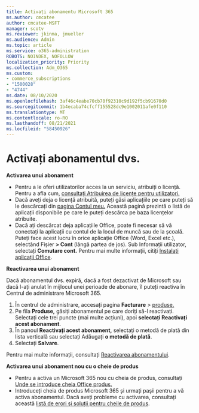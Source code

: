 ```yaml
---
title: Activați abonamentu Microsoft 365
ms.author: cmcatee
author: cmcatee-MSFT
manager: scotv
ms.reviewer: jkinma, jmueller
ms.audience: Admin
ms.topic: article
ms.service: o365-administration
ROBOTS: NOINDEX, NOFOLLOW
localization_priority: Priority
ms.collection: Adm_O365
ms.custom:
- commerce_subscriptions
- "1500028"
- "4744"
ms.date: 08/10/2020
ms.openlocfilehash: 3af46c4eabe70cb70f92310c9d192f5cb91670d0
ms.sourcegitcommit: 1b4ecaba74cfcff155528dc9e1002011afe0f110
ms.translationtype: MT
ms.contentlocale: ro-RO
ms.lasthandoff: 08/21/2021
ms.locfileid: "58450926"
---
```

# <a name="activate-your-subscription"></a>Activați abonamentul dvs.

**Activarea unui abonament**

- Pentru a le oferi utilizatorilor acces la un serviciu, atribuiți o licență. Pentru a afla cum, [consultați Atribuirea de licențe pentru utilizatori.](https://docs.microsoft.com/microsoft-365/admin/manage/assign-licenses-to-users)
- Dacă aveți deja o licență atribuită, puteți găsi aplicațiile pe care puteți să le descărcați din [pagina Contul meu.](https://portal.office.com/account/#installs) Această pagină prezintă o listă de aplicații disponibile pe care le puteți descărca pe baza licențelor atribuite.
- Dacă ați descărcat deja aplicațiile Office, poate fi necesar să vă conectați la aplicații cu contul de la locul de muncă sau de la școală. Puteți face acest lucru în orice aplicație Office (Word, Excel etc.), selectând Fișier **> Cont** (lângă partea de jos). Sub Informații utilizator, selectați **Comutare cont.** Pentru mai multe informații, citiți [Instalați aplicații Office](https://docs.microsoft.com/microsoft-365/admin/setup/install-applications).

**Reactivarea unui abonament**

Dacă abonamentul dvs. expiră, dacă a fost dezactivat de Microsoft sau dacă l-ați anulat în mijlocul unei perioade de abonare, îl puteți reactiva în Centrul de administrare Microsoft 365.

1. În centrul de administrare, accesați pagina **Facturare**  >  [produse.](https://go.microsoft.com/fwlink/p/?linkid=842054)
2. Pe fila **Produse,** găsiți abonamentul pe care doriți să-l reactivați. Selectați cele trei puncte (mai multe acțiuni), apoi **selectați Reactivați acest abonament**.
3. În panoul **Reactivați acest abonament,** selectați o metodă de plată din lista verticală sau selectați Adăugați **o metodă de plată**.
4. Selectați **Salvare**.

Pentru mai multe informații, consultați [Reactivarea abonamentului](https://docs.microsoft.com/microsoft-365/commerce/subscriptions/reactivate-your-subscription).

**Activarea unui abonament nou cu o cheie de produs**

- Pentru a activa un Microsoft 365 nou cu cheia de produs, consultați [Unde se introduce cheia Office produs.](https://support.office.com/article/where-to-enter-your-office-product-key-0a82e5ae-739e-4b92-a6f4-2ec780c185db)
- Introduceți cheia de produs Microsoft 365 și urmați pașii pentru a vă activa abonamentul. Dacă aveți probleme cu activarea, consultați această [listă de erori și soluții pentru cheile de produs](https://docs.microsoft.com/microsoft-365/commerce/product-key-errors-and-solutions).